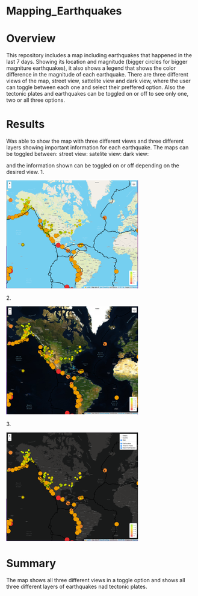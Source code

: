 # Mapping_Earthquakes

# Overview
This repository includes a map including earthquakes that happened in the last 7 days. Showing its location and magnitude (bigger circles for bigger magniture earthquakes), it also shows a  legend that shows the color difference in the magnitude of each earthquake. There are three different views of the map, street view, sattelite view and dark view, where the user can toggle between each one and select their preffered option. Also the tectonic plates and earthquakes can be toggled on or off to see only one, two or all three options.

# Results

Was able to show the map with three different views and three different layers showing important information for each earthquake. The maps can be toggled between:
street view:
satelite view:
dark view:

and the information shown can be toggled on or off depending on the desired view.
1.<p align="left">
  <img src="Earthquake_Challenge/images/streetView.png" width="350" title="Street View">
</p>
2.<p align="left">
  <img src="Earthquake_Challenge/images/sateliteView.png" width="350" title="Satellite View">
</p>
3.<p align="left">
  <img src="Earthquake_Challenge/images/darkView.png" width="350" title="Dark View">
</p>

# Summary

The map shows all three different views in a toggle option and shows all three different layers of earthquakes nad tectonic plates.
